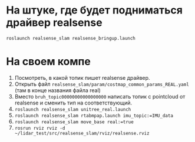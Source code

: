 # На штуке, где будет подниматься драйвер realsense
`roslaunch realsense_slam realsense_bringup.launch`

# На своем компе

1. Посмотреть, в какой топик пишет realsense драйвер.
2. Открыть файл `realsense_slam/param/costmap_common_params_REAL.yaml` (там в конце названия файла real)
3. Вместо `bruh_topic00000000000000000` написать топик с pointcloud от realsense и сменить тип на соответствующий.
4. `roslaunch realsense_slam unitree_real.launch`
5. `roslaunch realsense_slam rtabmpap.launch imu_topic:=IMU_data`
6. `roslaunch realsense_slam move_base real:=true`
7. `rosrun rviz rviz -d ~/lidar_test/src/realsense_slam/rviz/realsense.rviz`